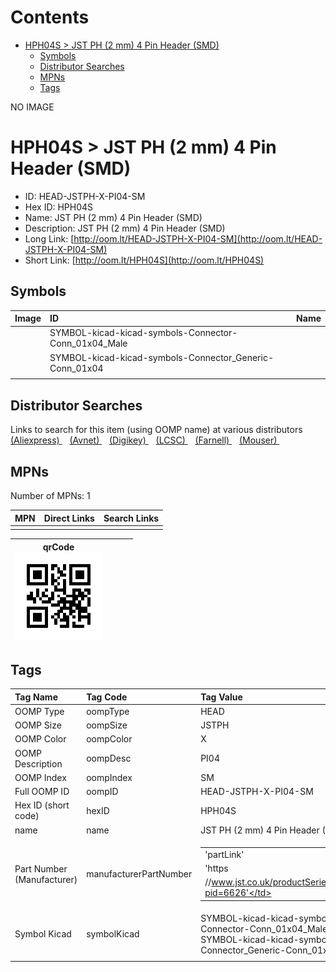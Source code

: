 



Contents
========

* [HPH04S > JST PH (2 mm) 4 Pin Header (SMD)](#hph04s--jst-ph-2-mm-4-pin-header-smd)
	* [Symbols](#symbols)
	* [Distributor Searches](#distributor-searches)
	* [MPNs](#mpns)
	* [Tags](#tags)
  
NO IMAGE  
# HPH04S > JST PH (2 mm) 4 Pin Header (SMD)

- ID: HEAD-JSTPH-X-PI04-SM
- Hex ID: HPH04S
- Name: JST PH (2 mm) 4 Pin Header (SMD)
- Description: JST PH (2 mm) 4 Pin Header (SMD)
- Long Link: [http://oom.lt/HEAD-JSTPH-X-PI04-SM](http://oom.lt/HEAD-JSTPH-X-PI04-SM)
- Short Link: [http://oom.lt/HPH04S](http://oom.lt/HPH04S)

## Symbols
  

|Image|ID|Name|
| :--- | :--- | :--- |
|![]()|SYMBOL-kicad-kicad-symbols-Connector-Conn_01x04_Male||
|![]()|SYMBOL-kicad-kicad-symbols-Connector_Generic-Conn_01x04||
||||

## Distributor Searches
  
Links to search for this item (using OOMP name) at various distributors  
[(Aliexpress) ](https://www.aliexpress.com/wholesale?SearchText=1117JST+PH+2+mm+4+Pin+Header+SMD)&nbsp;&nbsp;&nbsp;[(Avnet) ](https://www.avnet.com/shop/us/search/JST+PH+2+mm+4+Pin+Header+SMD)&nbsp;&nbsp;&nbsp;[(Digikey) ](https://www.digikey.co.uk/en/products/result?s=JST+PH+2+mm+4+Pin+Header+SMD)&nbsp;&nbsp;&nbsp;[(LCSC) ](https://www.lcsc.com/search?q=JST+PH+2+mm+4+Pin+Header+SMD)&nbsp;&nbsp;&nbsp;[(Farnell) ](https://uk.farnell.com/search?st=JST+PH+2+mm+4+Pin+Header+SMD)&nbsp;&nbsp;&nbsp;[(Mouser) ](https://www.mouser.com/c/?q=JST+PH+2+mm+4+Pin+Header+SMD)&nbsp;&nbsp;&nbsp;
## MPNs
  
Number of MPNs: 1  

|MPN|Direct Links|Search Links|
| :--- | :--- | :--- |
||||
  

|qrCode<br>[![](https://raw.githubusercontent.com/oomlout/oomlout_OOMP_parts_V2/main/HEAD/JSTPH/X/PI04/SM/qrCode_140.png)](https://github.com/oomlout/oomlout_OOMP_parts_V2/tree/main/HEAD/JSTPH/X/PI04/SM/qrCode.png)||||
| :---: | :---: | :---: | :---: |

## Tags
  

|Tag Name|Tag Code|Tag Value|
| :--- | :--- | :--- |
|OOMP Type|oompType|HEAD|
|OOMP Size|oompSize|JSTPH|
|OOMP Color|oompColor|X|
|OOMP Description|oompDesc|PI04|
|OOMP Index|oompIndex|SM|
|Full OOMP ID|oompID|HEAD-JSTPH-X-PI04-SM|
|Hex ID (short code)|hexID|HPH04S|
|name|name|JST PH (2 mm) 4 Pin Header (SMD)|
|Part Number (Manufacturer)|manufacturerPartNumber|<table><tr><td>'partLink'</td></tr><tr><td> 'https</td></tr><tr><td>//www.jst.co.uk/productSeries.php?pid=6626'</td></tr></table>|
|Symbol Kicad|symbolKicad|SYMBOL-kicad-kicad-symbols-Connector-Conn_01x04_Male, SYMBOL-kicad-kicad-symbols-Connector_Generic-Conn_01x04|
||||
